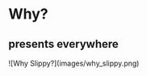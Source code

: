 # Why?

## presents everywhere

<div class="center" markdown="1">
	![Why Slippy?](images/why_slippy.png)
</div>